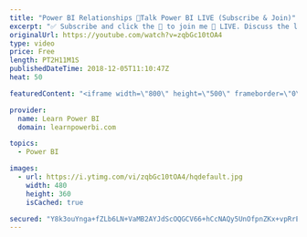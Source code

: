```yaml
---
title: "Power BI Relationships 🔴Talk Power BI LIVE (Subscribe & Join)"
excerpt: "✅ Subscribe and click the 🔔 to join me 🔴 LIVE. Discuss the latest in Power BI and ask any Power BI question. 💡 Join the Talk Power BI Insider's Club at http://www.TalkPowerBI.com for special privileges and access  Hello, I am Avi Singh, Microsoft MVP and Power BI Pro! I just love talking about Power"
originalUrl: https://youtube.com/watch?v=zqbGc10tOA4
type: video
price: Free
length: PT2H11M1S
publishedDateTime: 2018-12-05T11:10:47Z
heat: 50

featuredContent: "<iframe width=\"800\" height=\"500\" frameborder=\"0\" src=\"https://www.youtube.com/embed/zqbGc10tOA4\" allow=\"accelerometer; autoplay; encrypted-media; gyroscope; picture-in-picture\" allowfullscreen></iframe>"

provider:
  name: Learn Power BI
  domain: learnpowerbi.com

topics:
  - Power BI

images:
  - url: https://i.ytimg.com/vi/zqbGc10tOA4/hqdefault.jpg
    width: 480
    height: 360
    isCached: true

secured: "Y8k3ouYnga+fZLb6LN+VaMB2AYJdScOQGCV66+hCcNAQy5UnOfpnZKx+vpRrEiIvd4cZvoFCbag3C3cmpebGZe2JKDWIDP3WjCwwDxwzawZRo3mR7jmy5r0iTTyuk5ppIV63R0KArYjjseOZ3xramfxrQv5JOEsYh8YVNKwuES6g/VvIfwN6aOTPNIwOrBwXXbInsCADT+xT1zMgWfTMB/fOfX1LlSt0x9Mm+Y1pNWfyOHPKqttPdyvogvaaGzo7A38k9NhFLvZ5Em9lvyRN0iS4rqH5sz/jSt8dMQ0DZmNbcqH2oRLhx3FjWhDlx+NEY9FRsYwhAXsqSAnBYBqg4rMUwXeuo1uNUnrrjr2KzHeANTmpPlKcghLAU1YwONaVFNGwAaa/iKcGuls0GRkRE0VDN8ITiXnkogZXxJexQys=;mbKWs3/Cct4OMcsoLfvp1Q=="
---
```


